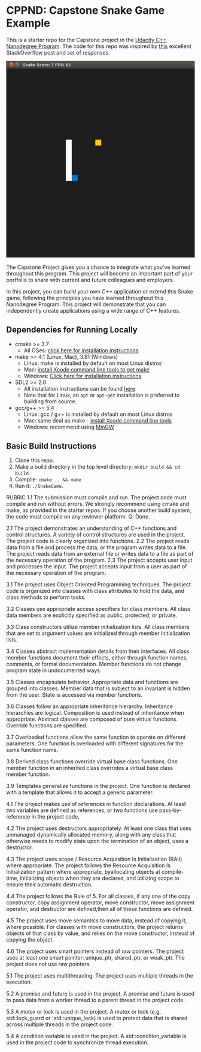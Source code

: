# CPPND: Capstone Snake Game Example

This is a starter repo for the Capstone project in the [Udacity C++ Nanodegree Program](https://www.udacity.com/course/c-plus-plus-nanodegree--nd213). The code for this repo was inspired by [this](https://codereview.stackexchange.com/questions/212296/snake-game-in-c-with-sdl) excellent StackOverflow post and set of responses.

<img src="snake_game.gif"/>

The Capstone Project gives you a chance to integrate what you've learned throughout this program. This project will become an important part of your portfolio to share with current and future colleagues and employers.

In this project, you can build your own C++ application or extend this Snake game, following the principles you have learned throughout this Nanodegree Program. This project will demonstrate that you can independently create applications using a wide range of C++ features.

## Dependencies for Running Locally
* cmake >= 3.7
  * All OSes: [click here for installation instructions](https://cmake.org/install/)
* make >= 4.1 (Linux, Mac), 3.81 (Windows)
  * Linux: make is installed by default on most Linux distros
  * Mac: [install Xcode command line tools to get make](https://developer.apple.com/xcode/features/)
  * Windows: [Click here for installation instructions](http://gnuwin32.sourceforge.net/packages/make.htm)
* SDL2 >= 2.0
  * All installation instructions can be found [here](https://wiki.libsdl.org/Installation)
  * Note that for Linux, an `apt` or `apt-get` installation is preferred to building from source.
* gcc/g++ >= 5.4
  * Linux: gcc / g++ is installed by default on most Linux distros
  * Mac: same deal as make - [install Xcode command line tools](https://developer.apple.com/xcode/features/)
  * Windows: recommend using [MinGW](http://www.mingw.org/)

## Basic Build Instructions

1. Clone this repo.
2. Make a build directory in the top level directory: `mkdir build && cd build`
3. Compile: `cmake .. && make`
4. Run it: `./SnakeGame`.

RUBRIC
1.1 The submission must compile and run.
    The project code must compile and run without errors.
    We strongly recommend using cmake and make, as provided in the starter repos. If you choose another build system, the code must compile on any reviewer platform.
    Q: Done.


2.1 The project demonstrates an understanding of C++ functions and control structures.
    A variety of control structures are used in the project.
    The project code is clearly organized into functions.
2.2 The project reads data from a file and process the data, or the program writes data to a file.
    The project reads data from an external file or writes data to a file as part of the necessary operation of the program.
2.3 The project accepts user input and processes the input.
    The project accepts input from a user as part of the necessary operation of the program.


3.1 The project uses Object Oriented Programming techniques.
	The project code is organized into classes with class attributes to hold the data, and class methods to perform tasks.

3.2 Classes use appropriate access specifiers for class members.
    All class data members are explicitly specified as public, protected, or private.

3.3 Class constructors utilize member initialization lists.
    All class members that are set to argument values are initialized through member initialization lists.

3.4 Classes abstract implementation details from their interfaces.
    All class member functions document their effects, either through function names, comments, or formal documentation. Member functions do not change program state in undocumented ways.

3.5 Classes encapsulate behavior.
    Appropriate data and functions are grouped into classes. Member data that is subject to an invariant is hidden from the user. State is accessed via member functions.

3.6 Classes follow an appropriate inheritance hierarchy.
    Inheritance hierarchies are logical. Composition is used instead of inheritance when appropriate. Abstract classes are composed of pure virtual functions. Override functions are specified.

3.7 Overloaded functions allow the same function to operate on different parameters.
    One function is overloaded with different signatures for the same function name.

3.8 Derived class functions override virtual base class functions.
    One member function in an inherited class overrides a virtual base class member function.

3.9 Templates generalize functions in the project.
    One function is declared with a template that allows it to accept a generic parameter.


4.1 The project makes use of references in function declarations.
    At least two variables are defined as references, or two functions use pass-by-reference in the project code.

4.2 The project uses destructors appropriately.
    At least one class that uses unmanaged dynamically allocated memory, along with any class that otherwise needs to modify state upon the termination of an object, uses a destructor.

4.3 The project uses scope / Resource Acquisition Is Initialization (RAII) where appropriate.
    The project follows the Resource Acquisition Is Initialization pattern where appropriate, byallocating objects at compile-time, initializing objects when they are declared, and utilizing scope to ensure their automatic destruction.

4.4 The project follows the Rule of 5.
    For all classes, if any one of the copy constructor, copy assignment operator, move constructor, move assignment operator, and destructor are defined,then all of these functions are defined.

4.5 The project uses move semantics to move data, instead of copying it, where possible.
    For classes with move constructors, the project returns objects of that class by value, and relies on the move constructor, instead of copying the object.

4.6 The project uses smart pointers instead of raw pointers.
    The project uses at least one smart pointer: unique_ptr, shared_ptr, or weak_ptr. The project does not use raw pointers.


5.1 The project uses multithreading.
    The project uses multiple threads in the execution.

5.2 A promise and future is used in the project.
    A promise and future is used to pass data from a worker thread to a parent thread in the project code.

5.3 A mutex or lock is used in the project.
    A mutex or lock (e.g. std::lock_guard or `std::unique_lock) is used to protect data that is shared across multiple threads in the project code.

5.4 A condition variable is used in the project.
    A std::condition_variable is used in the project code to synchronize thread execution.